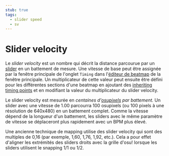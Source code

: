 ```yaml
---
stub: true
tags:
  - slider speed
  - sv
---
```


# Slider velocity

Le *slider velocity* est un nombre qui décrit la distance parcourue par un [slider](/wiki/Hit_object/Slider) en un battement de mesure. Une vitesse de base peut être assignée par la fenêtre principale de l'onglet `Timing` dans l'[éditeur de beatmap](/wiki/Beatmap_Editor) de la fenêtre principale. Un multiplicateur de cette valeur peut ensuite être défini pour les différentes sections d'une beatmap en ajoutant des [inheriting timing points](/wiki/Beatmap_Editor/Timing) et en modifiant la valeur du multiplicateur du slider velocity.

Le slider velocity est mesurée en *centaines d'[osupixels](/wiki/osupixel) par battement.* Un slider avec une vitesse de 1.00 parcourra 100 osupixels (ou 100 pixels à une résolution de 640x480) en un battement complet. Comme la vitesse dépend de la longueur d'un battement, les sliders avec le même paramètre de vitesse se déplaceront plus rapidement avec un BPM plus élevé.

Une ancienne technique de mapping utilise des slider velocity qui sont des multiples de 0,16 (par exemple, 1,60, 1,76, 1,92, etc.). Cela a pour effet d'aligner les extrémités des sliders droits avec la grille d'osu! lorsque les sliders utilisent le snapping 1/1 ou 1/2.

<!-- TODO: Add links and images-->
